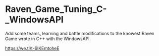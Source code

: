 # Raven_Game_Tuning_C-_WindowsAPI
Add some teams, learning and battle modifications to the knowest Raven Game wrote in C++ with the WindowsAPI

https://we.tl/t-6IKEmtoheE
